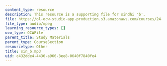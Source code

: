 ```yaml
---
content_type: resource
description: This resource is a supporting file for sindhi 'b'.
file: https://ol-ocw-studio-app-production.s3.amazonaws.com/courses/24-901-language-and-its-structure-i-phonology-fall-2010/c432dde44436a9663ee80640f7840fe4_sin_b.mp3
file_type: audio/mpeg
learning_resource_types: []
ocw_type: OCWFile
parent_title: Study Materials
parent_type: CourseSection
resourcetype: Other
title: sin_b.mp3
uid: c432dde4-4436-a966-3ee8-0640f7840fe4
---
```

